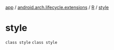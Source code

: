 [app](../../../index.md) / [android.arch.lifecycle.extensions](../../index.md) / [R](../index.md) / [style](./index.md)

# style

`class style`
`class style`